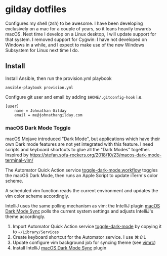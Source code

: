 # gilday dotfiles

Configures my shell (zsh) to be awesome. I have been developing exclusively on a
mac for a couple of years, so it leans heavily towards macOS. Next time I
develop on a Linux desktop, I will update support for that system. I removed
support for Cygwin: I have not developed on Windows in a while, and I expect to
make use of the new Windows Subsystem for Linux next time I do.


## Install

Install Ansible, then run the provision.yml playbook

    ansible-playbook provision.yml

Configure git user and email by adding `$HOME/.gitconfig-hook` i.e.

    [user]
        name = Johnathan Gilday
        email = me@johnathangilday.com


### macOS Dark Mode Toggle

macOS Mojave introduced "Dark Mode", but applications which have their own Dark
mode features are not yet integrated with this feature. I need scripts and
keyboard shortcuts to glue all the "Dark Modes" together. Inspired by
https://stefan.sofa-rockers.org/2018/10/23/macos-dark-mode-terminal-vim/

The Automator Quick Action service
[toggle-dark-mode.workflow](./macos/toggle-dark-mode.workflow) toggles the macOS
Dark Mode, then runs an Apple Script to update iTerm's color scheme.

A scheduled vim function reads the current environment and updates the vim color
scheme accordingly.

IntelliJ uses the same polling mechanism as vim: the IntelliJ plugin [macOS Dark
Mode Sync](https://plugins.jetbrains.com/plugin/12515-macos-dark-mode-sync)
polls the current system settings and adjusts IntelliJ's theme accordingly.

1. Import Automator Quick Action service
   [toggle-dark-mode](./macos/toggle-dark-mode) by copying it to
   `~/Library/Services`
1. Create keyboard shortcut for the Automator service. I use ⌘⇧L
1. Update configure vim background job for syncing theme (see [vimrc](./vimrc))
1. Install IntelliJ [macOS Dark Mode
   Sync](https://plugins.jetbrains.com/plugin/12515-macos-dark-mode-sync) plugin
